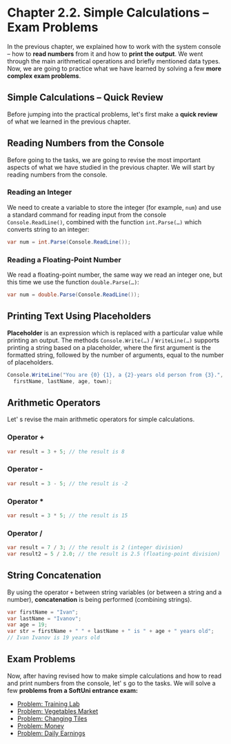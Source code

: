 # Chapter 2.2. Simple Calculations – Exam Problems

In the previous chapter, we explained how to work with the system console – how to **read numbers** from it and how to **print the output**. We went through the main arithmetical operations and briefly mentioned data types. Now, we are going to practice what we have learned by solving a few **more complex exam problems**.

## Simple Calculations – Quick Review

Before jumping into the practical problems, let's first make a **quick review** of what we learned in the previous chapter.

## Reading Numbers from the Console

Before going to the tasks, we are going to revise the most important aspects of what we have studied in the previous chapter. We will start by reading numbers from the console.

### Reading an Integer

We need to create a variable to store the integer \(for example, `num`\) and use a standard command for reading input from the console `Console.ReadLine()`, combined with the function `int.Parse(…)` which converts string to an integer:

```csharp
var num = int.Parse(Console.ReadLine());
```

### Reading a Floating-Point Number

We read a floating-point number, the same way we read an integer one, but this time we use the function `double.Parse(…)`:

```csharp
var num = double.Parse(Console.ReadLine());
```

## Printing Text Using Placeholders

**Placeholder** is an expression which is replaced with a particular value while printing an output. The methods `Console.Write(…)` / `WriteLine(…)` supports printing a string based on a placeholder, where the first argument is the formatted string, followed by the number of arguments, equal to the number of placeholders.

```csharp
Console.WriteLine("You are {0} {1}, a {2}-years old person from {3}.",
  firstName, lastName, age, town);
```

## Arithmetic Operators

Let' s revise the main arithmetic operators for simple calculations.

### Operator +

```csharp
var result = 3 + 5; // the result is 8
```

### Operator -

```csharp
var result = 3 - 5; // the result is -2
```

### Operator \*

```csharp
var result = 3 * 5; // the result is 15
```

### Operator /

```csharp
var result = 7 / 3; // the result is 2 (integer division)
var result2 = 5 / 2.0; // the result is 2.5 (floating-point division)
```

## String Concatenation

By using the operator `+` between string variables \(or between a string and a number\), **concatenation** is being performed \(combining strings\).

```csharp
var firstName = "Ivan";
var lastName = "Ivanov";
var age = 19;
var str = firstName + " " + lastName + " is " + age + " years old";
// Ivan Ivanov is 19 years old
```

## Exam Problems

Now, after having revised how to make simple calculations and how to read and print numbers from the console, let' s go to the tasks. We will solve a few **problems from a SoftUni entrance exam:**

* [Problem: Training Lab](/Content/Chapter-2-2-simple-calculations-exam-problems/exam-problems/training-lab/training-lab.md)
* [Problem: Vegetables Market](/Content/Chapter-2-2-simple-calculations-exam-problems/exam-problems/vegetables-market/vegetables-market.md)
* [Problem: Changing Tiles](/Content/Chapter-2-2-simple-calculations-exam-problems/exam-problems/change-tiles/change-tiles.md)
* [Problem: Money](/Content/Chapter-2-2-simple-calculations-exam-problems/exam-problems/money/money.md)
* [Problem: Daily Earnings](/Content/Chapter-2-2-simple-calculations-exam-problems/exam-problems/daily-earnings/daily-earnings.md)
